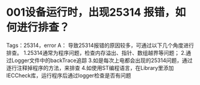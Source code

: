 # 001设备运行时，出现25314 报错，如何进行排查？
Tags：25314，error
A：
导致25314报错的原因较多，可通过以下几个角度进行排查。
1.25314通常为程序问题，检查内存溢出、指针、数组越界等问题；
2.通过Logger文件中的backTrace追踪
3.如是每次上电都会出现的25314问题，通过逐行注释掉程序的方法，来排查
4.如使用ST编程语言，在Library里添加IECCheck库，运行程序后通过logger检查是否有问题